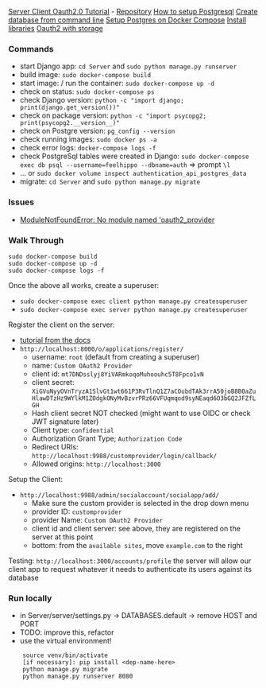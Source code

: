 [Server Client Oauth2.0 Tutorial](https://raphaelyancey.fr/en/2018/05/28/setting-up-django-oauth2-server-client.html)
    - [Repository](https://github.com/raphaelyancey/django-oauth2-example)
[How to setup Postgresql](https://gist.github.com/NickMcSweeney/3444ce99209ee9bd9393ae6ab48599d8)
[Create database from command line](https://stackoverflow.com/a/30642050/10708345)
[Setup Postgres on Docker Compose](https://testdriven.io/blog/dockerizing-django-with-postgres-gunicorn-and-nginx/)
[Install libraries](https://stackoverflow.com/a/75722775/10708345)
[Oauth2 with storage](https://codezup.com/implementing-oauth2-authentication-django-guide/)

### Commands
- start Django app: `cd Server` and `sudo python manage.py runserver`
- build image: `sudo docker-compose build`
- start image: / run the container: `sudo docker-compose up -d`
- check on status: `sudo docker-compose ps`
- check Django version: `python -c "import django; print(django.get_version())"`
- check on package version: `python -c "import psycopg2; print(psycopg2.__version__)"`
- check on Postgre version: `pg_config --version`
- check running images: `sudo docker ps -a`
- check error logs: `docker-compose logs -f`
- check PostgreSql tables were created in Django: `sudo docker-compose exec db psql --username=feelhippo --dbname=auth` => prompt `\l`
- ... or `sudo docker volume inspect authentication_api_postgres_data`
- migrate: `cd Server` and `sudo python manage.py migrate`
### Issues
- [ModuleNotFoundError: No module named 'oauth2_provider](https://github.com/django-oauth/django-oauth-toolkit/issues/811)

### Walk Through
```terminaloutput
sudo docker-compose build
sudo docker-compose up -d
sudo docker-compose logs -f
```
Once the above all works, create a superuser:
- `sudo docker-compose exec client python manage.py createsuperuser`
- `sudo docker-compose exec server python manage.py createsuperuser`

Register the client on the server:
- [tutorial from the docs](https://django-oauth-toolkit.readthedocs.io/en/latest/tutorial/tutorial_01.html#scenario)
- `http://localhost:8000/o/applications/register/`
  - username: `root` (default from creating a superuser)
  - name: `Custom OAuth2 Provider`
  - client id: `mt7DNDsslyj8YiVARmkoqoMuhoouhc5T8Fpco1vN`
  - client secret: `XiGVuNyyOVnTryzA1SlvGt1wt661P3RvTlnQ1Z7aCOubdTAk3rrA50joB8B0aZuHlawDTzHz9WYlkM1ZOdgkONyMvBzvrPRz66VFUqmqod9syNEaqd6O3bGQ2JFZfLGH`
  - Hash client secret NOT checked (might want to use OIDC or check JWT signature later)
  - Client type: `confidential`
  - Authorization Grant Type; `Authorization Code`
  - Redirect URIs: `http://localhost:9988/customprovider/login/callback/`
  - Allowed origins: `http://localhost:3000`

Setup the Client:
- `http://localhost:9988/admin/socialaccount/socialapp/add/`
  - Make sure the custom provider is selected in the drop down menu
  - provider ID: `customprovider`
  - provider Name: `Custom OAuth2 Provider`
  - client id and client server: see above, they are registered on the server at this point
  - bottom: from the `available sites`, move `example.com` to the right

Testing: `http://localhost:3000/accounts/profile`
the server will allow our client app to request whatever it needs to authenticate its users against its database

### Run locally
- in Server/server/settings.py -> DATABASES.default -> remove HOST and PORT
- TODO: improve this, refactor
- use the virtual environment!
```terminaloutput
    source venv/bin/activate
    [if necessary]: pip install <dep-name-here>
    python manage.py migrate
    python manage.py runserver 8080
```